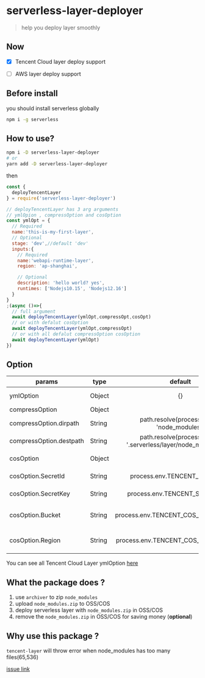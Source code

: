# serverless-layer-deployer

> help you deploy layer smoothly

## Now

- [x] Tencent Cloud layer deploy support

- [ ] AWS layer deploy support

## Before install

you should install serverless globally

```sh
npm i -g serverless
```

## How to use?

```sh
npm i -D serverless-layer-deployer
# or
yarn add -D serverless-layer-deployer
```

then

```js
const {
  deployTencentLayer
} = require('serverless-layer-deployer')

// deployTencentLayer has 3 arg arguments
// ymlOpion , compressOption and cosOption
const ymlOpt = {
  // Required
  name:'this-is-my-first-layer',
  // Optional
  stage: 'dev',//default 'dev'
  inputs:{
    // Required
    name:'webapi-runtime-layer',
    region: 'ap-shanghai',

    // Optional
    description: 'hello world? yes',
    runtimes: ['Nodejs10.15', 'Nodejs12.16']
  }
}
;(async ()=>{
  // full argument
  await deployTencentLayer(ymlOpt,compressOpt,cosOpt)
  // or with defalut cosOption
  await deployTencentLayer(ymlOpt,compressOpt)
  // or with all defalut compressOption cosOption
  await deployTencentLayer(ymlOpt)
}) 

```

## Option

|params|type|default|desc|
|---|---|:---:|---|
|ymlOption|Object|{}|option to generate yml|
|compressOption|Object||compressOption|
|compressOption.dirpath|String|path.resolve(process.cwd(), 'node_modules')|dirpath|
|compressOption.destpath|String|path.resolve(process.cwd(), '.serverless/layer/node_modules.zip')|destpath|
|cosOption|Object||Tencent Cos Option|
|cosOption.SecretId|String|process.env.TENCENT_SECRET_ID|Tencent Cloud SecretId|
|cosOption.SecretKey|String|process.env.TENCENT_SECRET_KEY|Tencent Cloud SecretKey|
|cosOption.Bucket|String|process.env.TENCENT_COS_LAYER_BUCKET|Tencent Cloud Cos target Bucket|
|cosOption.Region|String|process.env.TENCENT_COS_LAYER_REGION|Tencent Cloud Cos target Region|

You can see all Tencent Cloud Layer ymlOption [here](https://github.com/serverless-components/tencent-layer/blob/master/docs/configure.md)

## What the package does ?

1. use `archiver` to zip `node_modules`
2. upload `node_modules.zip` to OSS/COS
3. deploy serverless layer with `node_modules.zip` in OSS/COS
4. remove the `node_modules.zip` in OSS/COS for saving money (**optional**)

## Why use this package ?

`tencent-layer` will throw error when node_modules has too many files(65,536)

[issue link](https://github.com/serverless-components/tencent-layer/issues/6)
